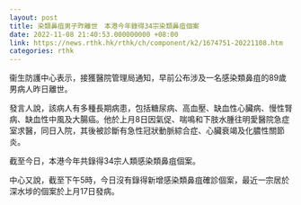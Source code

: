 ```yaml
---
layout: post
title: 染類鼻疽男子昨離世　本港今年錄得34宗染類鼻疽個案
date: 2022-11-08 21:40:53.000000000 +08:00
link: https://news.rthk.hk/rthk/ch/component/k2/1674751-20221108.htm
categories: rthk
---
```


衞生防護中心表示，接獲醫院管理局通知，早前公布涉及一名感染類鼻疽的89歲男病人昨日離世。

發言人說，該病人有多種長期病患，包括糖尿病、高血壓、缺血性心臟病、慢性腎病、缺血性中風及大腸癌。他於上月8日因氣促、喘鳴和下肢水腫往明愛醫院急症室求醫，同日入院，其後被診斷有急性冠狀動脈綜合症、心臟衰竭及化膿性關節炎。

截至今日，本港今年共錄得34宗人類感染類鼻疽個案。

中心又說，截至下午5時，今日沒有錄得新增感染類鼻疽確診個案，最近一宗居於深水埗的個案於上月17日發病。
